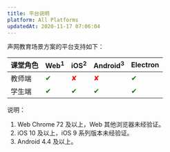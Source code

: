 ```yaml
---
title: 平台说明
platform: All Platforms
updatedAt: 2020-11-17 07:06:04
---
```

声网教育场景方案的平台支持如下：

| 课堂角色 | Web<sup>1</sup> | iOS<sup>2</sup> | Android<sup>3</sup> | Electron |
| :------- | :--- | :--- | :------- |:------- |
| 教师端   | <font color="green">✔    | <font color="red">✘    | <font color="red">✘        |<font color="green">✔    |
| 学生端   | <font color="green">✔    | <font color="green">✔    | <font color="green">✔       |<font color="green">✔    |

说明：

1. Web Chrome 72 及以上，Web 其他浏览器未经验证。
2. iOS 10 及以上，iOS 9 系列版本未经验证。
3. Android 4.4 及以上。